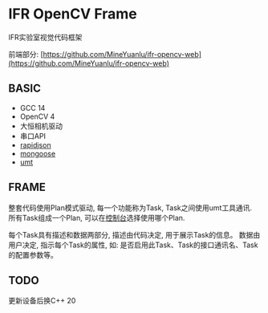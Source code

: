# IFR OpenCV Frame

IFR实验室视觉代码框架

前端部分: [https://github.com/MineYuanlu/ifr-opencv-web](https://github.com/MineYuanlu/ifr-opencv-web)

## BASIC

- GCC 14
- OpenCV 4
- 大恒相机驱动
- 串口API
- [rapidjson](https://github.com/Tencent/rapidjson)
- [mongoose](https://github.com/cesanta/mongoose)
- [umt](https://github.com/Harry-hhj/UltraMultiThread)

## FRAME

整套代码使用Plan模式驱动, 每一个功能称为Task, Task之间使用umt工具通讯.  
所有Task组成一个Plan, 可以在[控制台](https://github.com/MineYuanlu/ifr-opencv-web)选择使用哪个Plan.

每个Task具有描述和数据两部分, 描述由代码决定, 用于展示Task的信息。 数据由用户决定, 指示每个Task的属性, 如: 
是否启用此Task、Task的接口通讯名、Task的配置参数等。

## TODO

更新设备后换C++ 20